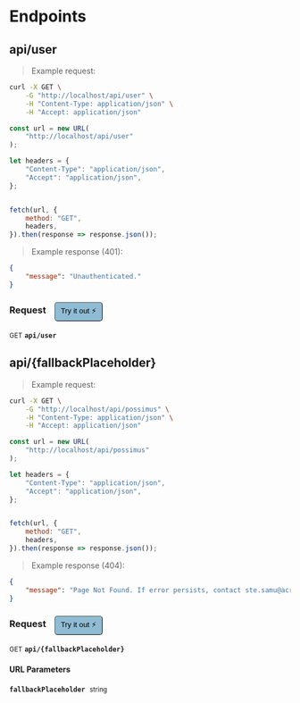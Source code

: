# Endpoints


## api/user




> Example request:

```bash
curl -X GET \
    -G "http://localhost/api/user" \
    -H "Content-Type: application/json" \
    -H "Accept: application/json"
```

```javascript
const url = new URL(
    "http://localhost/api/user"
);

let headers = {
    "Content-Type": "application/json",
    "Accept": "application/json",
};


fetch(url, {
    method: "GET",
    headers,
}).then(response => response.json());
```


> Example response (401):

```json
{
    "message": "Unauthenticated."
}
```
<div id="execution-results-GETapi-user" hidden>
    <blockquote>Received response<span id="execution-response-status-GETapi-user"></span>:</blockquote>
    <pre class="json"><code id="execution-response-content-GETapi-user"></code></pre>
</div>
<div id="execution-error-GETapi-user" hidden>
    <blockquote>Request failed with error:</blockquote>
    <pre><code id="execution-error-message-GETapi-user"></code></pre>
</div>
<form id="form-GETapi-user" data-method="GET" data-path="api/user" data-authed="0" data-hasfiles="0" data-headers='{"Content-Type":"application\/json","Accept":"application\/json"}' onsubmit="event.preventDefault(); executeTryOut('GETapi-user', this);">
<h3>
    Request&nbsp;&nbsp;&nbsp;
        <button type="button" style="background-color: #8fbcd4; padding: 5px 10px; border-radius: 5px; border-width: thin;" id="btn-tryout-GETapi-user" onclick="tryItOut('GETapi-user');">Try it out ⚡</button>
    <button type="button" style="background-color: #c97a7e; padding: 5px 10px; border-radius: 5px; border-width: thin;" id="btn-canceltryout-GETapi-user" onclick="cancelTryOut('GETapi-user');" hidden>Cancel</button>&nbsp;&nbsp;
    <button type="submit" style="background-color: #6ac174; padding: 5px 10px; border-radius: 5px; border-width: thin;" id="btn-executetryout-GETapi-user" hidden>Send Request 💥</button>
    </h3>
<p>
<small class="badge badge-green">GET</small>
 <b><code>api/user</code></b>
</p>
</form>


## api/{fallbackPlaceholder}




> Example request:

```bash
curl -X GET \
    -G "http://localhost/api/possimus" \
    -H "Content-Type: application/json" \
    -H "Accept: application/json"
```

```javascript
const url = new URL(
    "http://localhost/api/possimus"
);

let headers = {
    "Content-Type": "application/json",
    "Accept": "application/json",
};


fetch(url, {
    method: "GET",
    headers,
}).then(response => response.json());
```


> Example response (404):

```json
{
    "message": "Page Not Found. If error persists, contact ste.samu@across.it"
}
```
<div id="execution-results-GETapi--fallbackPlaceholder-" hidden>
    <blockquote>Received response<span id="execution-response-status-GETapi--fallbackPlaceholder-"></span>:</blockquote>
    <pre class="json"><code id="execution-response-content-GETapi--fallbackPlaceholder-"></code></pre>
</div>
<div id="execution-error-GETapi--fallbackPlaceholder-" hidden>
    <blockquote>Request failed with error:</blockquote>
    <pre><code id="execution-error-message-GETapi--fallbackPlaceholder-"></code></pre>
</div>
<form id="form-GETapi--fallbackPlaceholder-" data-method="GET" data-path="api/{fallbackPlaceholder}" data-authed="0" data-hasfiles="0" data-headers='{"Content-Type":"application\/json","Accept":"application\/json"}' onsubmit="event.preventDefault(); executeTryOut('GETapi--fallbackPlaceholder-', this);">
<h3>
    Request&nbsp;&nbsp;&nbsp;
        <button type="button" style="background-color: #8fbcd4; padding: 5px 10px; border-radius: 5px; border-width: thin;" id="btn-tryout-GETapi--fallbackPlaceholder-" onclick="tryItOut('GETapi--fallbackPlaceholder-');">Try it out ⚡</button>
    <button type="button" style="background-color: #c97a7e; padding: 5px 10px; border-radius: 5px; border-width: thin;" id="btn-canceltryout-GETapi--fallbackPlaceholder-" onclick="cancelTryOut('GETapi--fallbackPlaceholder-');" hidden>Cancel</button>&nbsp;&nbsp;
    <button type="submit" style="background-color: #6ac174; padding: 5px 10px; border-radius: 5px; border-width: thin;" id="btn-executetryout-GETapi--fallbackPlaceholder-" hidden>Send Request 💥</button>
    </h3>
<p>
<small class="badge badge-green">GET</small>
 <b><code>api/{fallbackPlaceholder}</code></b>
</p>
<h4 class="fancy-heading-panel"><b>URL Parameters</b></h4>
<p>
<b><code>fallbackPlaceholder</code></b>&nbsp;&nbsp;<small>string</small>  &nbsp;
<input type="text" name="fallbackPlaceholder" data-endpoint="GETapi--fallbackPlaceholder-" data-component="url" required  hidden>
<br>

</p>
</form>



